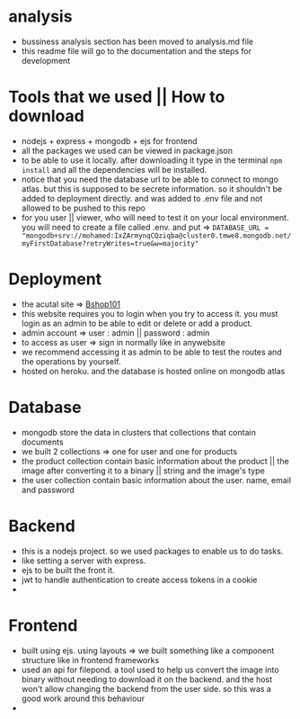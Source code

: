 # analysis 
- bussiness analysis section has been moved to analysis.md file 
- this readme file will go to the documentation and the steps for development

# Tools that we used || How to download
- nodejs + express + mongodb + ejs for frontend
- all the packages we used can be viewed in package.json
- to be able to use it locally. after downloading it type in the terminal `npm install` and all the dependencies will be installed. 
- notice that you need the database url to be able to connect to mongo atlas. but this is supposed to be secrete information. so it shouldn't be added to deployment directly. and was added to .env file and not allowed to be pushed to this repo
- for you user || viewer, who will need to test it on your local environment. you will need to create a file called .env. and put => `DATABASE_URL = "mongodb+srv://mohamed:IxZArmynqCQziqba@cluster0.tmwe8.mongodb.net/myFirstDatabase?retryWrites=true&w=majority"`

# Deployment
- the acutal site => [Bshop101](https://bshop101.herokuapp.com/)
- this website requires you to login when you try to access it. you must login as an admin to be able to edit or delete or add a product. 
- admin account => user : admin || password : admin
- to access as user => sign in normally like in anywebsite 
- we recommend accessing it as admin to be able to test the routes and the operations by yourself.
- hosted on heroku. and the database is hosted online on mongodb atlas


# Database 
- mongodb store the data in clusters that collections that contain documents
- we built 2 collections => one for user and one for products
- the product collection contain basic information about the product || the image after converting it to a binary || string and the image's type
- the user collection contain basic information about the user. name, email and password 

# Backend
- this is a nodejs project. so we used packages to enable us to do tasks. 
- like setting a server with express. 
- ejs to be built the front it. 
- jwt to handle authentication to create access tokens in a cookie
- 

# Frontend 
- built using ejs. using layouts => we built something like a component structure like in frontend frameworks
- used an api for filepond. a tool used to help us convert the image into binary without needing to download it on the backend. and the host won't allow changing the backend from the user side. so this was a good work around this behaviour
- 

